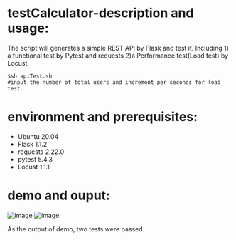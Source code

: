# testCalculator-description and usage:

The script will generates a simple REST API by Flask and test it. Including 1) a functional test by Pytest and requests 2)a Performance test(Load test) by Locust. 



    
    $sh apiTest.sh
    #input the number of total users and increment per seconds for load test.


# environment and prerequisites:

  * Ubuntu 20.04 
  * Flask 1.1.2
  * requests 2.22.0
  * pytest 5.4.3
  * Locust 1.1.1



# demo and ouput:
![image](https://github.com/k-eeer/theTests/blob/main/simpleRestApiTest/output/demoRestApiTest.png)
![image](https://github.com/k-eeer/theTests/blob/main/simpleRestApiTest/output/responseTimes(ms).png)


As the output of demo, two tests were passed.
